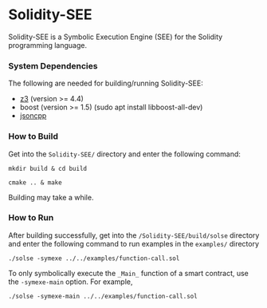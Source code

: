 # Solidity-SEE
Solidity-SEE is a Symbolic Execution Engine (SEE) for the Solidity programming language.

### System Dependencies

The following are needed for building/running Solidity-SEE:

-   [z3](https://github.com/Z3Prover/z3) (version >= 4.4)
-   boost (version >= 1.5) (sudo apt install libboost-all-dev)
-   [jsoncpp](https://github.com/open-source-parsers/jsoncpp)


### How to Build

Get into the `Solidity-SEE/` directory and enter the following command:

`mkdir build & cd build`

`cmake .. & make`

Building may take a while.


### How to Run

After building successfully, get into the `/Solidity-SEE/build/solse` directory and enter the following command to run examples in the `examples/` directory

`./solse -symexe ../../examples/function-call.sol`

To only symbolically execute the `_Main_` function of a smart contract, use the `-symexe-main` option. For example,

 `./solse -symexe-main ../../examples/function-call.sol`

